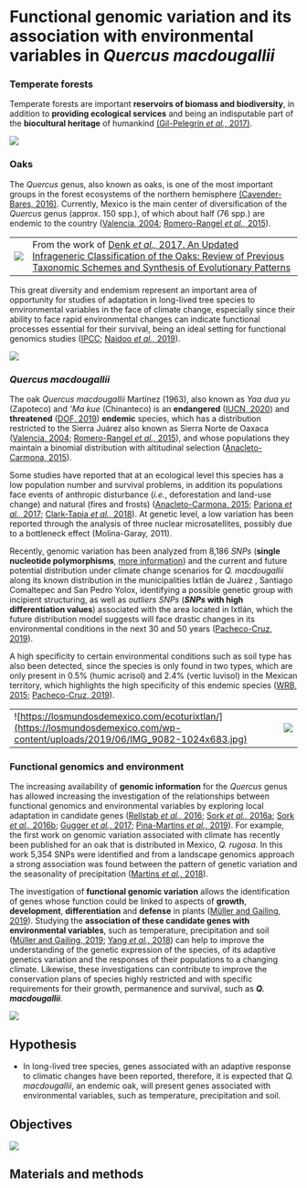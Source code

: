 # Functional genomic variation and its association with environmental variables in *Quercus macdougallii*


### Temperate forests

Temperate forests are important **reservoirs of biomass and biodiversity**, in addition to **providing ecological services** and being an indisputable part of the **biocultural heritage** of humankind [(Gil-Pelegrín *et al.,* 2017)](https://link.springer.com/book/10.1007%2F978-3-319-69099-5).

![ ](https://github.com/NellyJazminPC/Qmacdougallii_genomics_and_environment/blob/main/0_about_this_project/metadatos/Forest_oak_pines.jpg)

### Oaks

The *Quercus* genus, also known as oaks, is one of the most important groups in the forest ecosystems of the northern hemisphere [(Cavender-Bares, 2016)](https://www.cbs.umn.edu/sites/cbs.umn.edu/files/public/downloads/2016.cavender.journal.ios%2327.pdf). Currently, Mexico is the main center of diversification of the *Quercus* genus (approx. 150 spp.), of which about half (76 spp.) are endemic to the country ([Valencia, 2004](https://www.botanicalsciences.com.mx/index.php/botanicalSciences/article/view/1692); [Romero-Rangel *et al.,* 2015](https://www.internationaloaksociety.org/content/encinos-de-mexico-new-book-about-mexican-oaks-spanish-0)).

|     |     |
| -- | -- | 
|![ ](https://github.com/NellyJazminPC/Qmacdougallii_genomics_and_environment/blob/main/0_about_this_project/metadatos/Denk_et_al_2017.png)| From the work of [Denk *et al.,* 2017. An Updated Infrageneric Classification of the Oaks: Review of Previous Taxonomic Schemes and Synthesis of Evolutionary Patterns](https://link.springer.com/chapter/10.1007/978-3-319-69099-5_2) | 

This great diversity and endemism represent an important area of opportunity for studies of adaptation in long-lived tree species to environmental variables in the face of climate change, especially since their ability to face rapid environmental changes can indicate functional processes essential for their survival, being an ideal setting for functional genomics studies ([IPCC](https://www.ipcc.ch/); [Naidoo *et al.,* 2019](https://www.frontiersin.org/articles/10.3389/fpls.2019.00273/full)).

![ ](https://github.com/NellyJazminPC/Qmacdougallii_genomics_and_environment/blob/main/0_about_this_project/metadatos/Oaks_mark.jpg)
### *Quercus macdougallii*

The oak *Quercus macdougallii* Martínez (1963), also known as *Yaa dua yu* (Zapoteco) and *’Ma kue* (Chinanteco) is an **endangered** ([IUCN, 2020](https://www.iucnredlist.org/species/32765/2823034)) and **threatened** ([DOF, 2019](http://www.dof.gob.mx/nota_detalle.php?codigo=5578808&fecha=14/11/2019)) **endemic** species, which has a distribution restricted to the Sierra Juárez also known as Sierra Norte de Oaxaca ([Valencia, 2004](https://www.botanicalsciences.com.mx/index.php/botanicalSciences/article/view/1692); [Romero-Rangel *et al.,* 2015](https://www.internationaloaksociety.org/content/encinos-de-mexico-new-book-about-mexican-oaks-spanish-0)), and whose populations they maintain a binomial distribution with altitudinal selection ([Anacleto-Carmona, 2015](http://www.unsij.edu.mx/tesis/)).

Some studies have reported that at an ecological level this species has a low population number and survival problems, in addition its populations face events of anthropic disturbance (*i.e.*, deforestation and land-use change) and natural (fires and frosts) ([Anacleto-Carmona, 2015](http://www.unsij.edu.mx/tesis/); [Pariona *et al.,* 2017](https://www.sciencedirect.com/science/article/abs/pii/S0048969716320575); [Clark-Tapia *et al.,* 2018](http://www.scielo.org.mx/scielo.php?script=sci_arttext&pid=S1405-04712018000200217)). At genetic level, a low variation has been reported through the analysis of three nuclear microsatellites, possibly due to a bottleneck effect (Molina-Garay, 2011).

Recently, genomic variation has been analyzed from 8,186 *SNPs* (**single nucleotide polymorphisms**, [more information](https://www.youtube.com/watch?v=OOUkLiYrKEo)) and the current and future potential distribution under climate change scenarios for *Q. macdougallii* along its known distribution in the municipalities Ixtlán de Juárez , Santiago Comaltepec and San Pedro Yolox, identifying a possible genetic group with incipient structuring, as well as *outliers SNPs* (**_SNPs_ with high differentiation values**) associated with the area located in Ixtlán, which the future distribution model suggests will face drastic changes in its environmental conditions in the next 30 and 50 years ([Pacheco-Cruz, 2019](http://oreon.dgbiblio.unam.mx/F/X3YHJ1BNV7S4YYHEPDPIIA1S4GF2I5UGQMS61QGRFB4AHKPCJ7-04791?func=full-set-set&set_number=023823&set_entry=000002&format=999)).

A high specificity to certain environmental conditions such as soil type has also been detected, since the species is only found in two types, which are only present in 0.5% (humic acrisol) and 2.4% (vertic luvisol) in the Mexican territory, which highlights the high specificity of this endemic species ([WRB, 2015](http://www.fao.org/3/i3794es/I3794es.pdf); [Pacheco-Cruz, 2019](http://oreon.dgbiblio.unam.mx/F/X3YHJ1BNV7S4YYHEPDPIIA1S4GF2I5UGQMS61QGRFB4AHKPCJ7-04791?func=full-set-set&set_number=023823&set_entry=000002&format=999)).

|     |     |
| -- | -- |
|![https://losmundosdemexico.com/ecoturixtlan/](https://losmundosdemexico.com/wp-content/uploads/2019/06/IMG_9082-1024x683.jpg)|![ ](https://github.com/NellyJazminPC/Qmacdougallii_genomics_and_environment/blob/main/0_about_this_project/metadatos/Qmacd.jpg)| 

### Functional genomics and environment

The increasing availability of **genomic information** for the *Quercus* genus has allowed increasing the investigation of the relationships between functional genomics and environmental variables by exploring local adaptation in candidate genes ([Rellstab *et al.,* 2016](https://onlinelibrary.wiley.com/doi/abs/10.1111/mec.13889); [Sork *et al.,* 2016a](https://www.g3journal.org/content/6/11/3485.short); [Sork *et al.,* 2016b](https://bsapubs.onlinelibrary.wiley.com/doi/full/10.3732/ajb.1500162); [Gugger *et al.,* 2017](https://academic.oup.com/treephys/article/37/5/632/2731788); [Pina-Martins *et al.,* 2019](https://onlinelibrary.wiley.com/doi/abs/10.1111/gcb.14497)). For example, the first work on genomic variation associated with climate has recently been published for an oak that is distributed in Mexico, *Q. rugosa*. In this work 5,354 SNPs were identified and from a landscape genomics approach a strong association was found between the pattern of genetic variation and the seasonality of precipitation ([Martins *et al.,* 2018](https://onlinelibrary.wiley.com/doi/full/10.1111/eva.12684)).

The investigation of **functional genomic variation** allows the identification of genes whose function could be linked to aspects of **growth**, **development**, **differentiation** and **defense** in plants ([Müller and Gailing, 2019](https://onlinelibrary.wiley.com/doi/abs/10.1111/plb.13008)). Studying the **association of these candidate genes with environmental variables**, such as temperature, precipitation and soil ([Müller and Gailing, 2019](https://onlinelibrary.wiley.com/doi/abs/10.1111/plb.13008); [Yang *et al.,* 2018](https://www.frontiersin.org/articles/10.3389/fpls.2018.01534/full)) can help to improve the understanding of the genetic expression of the species, of its adaptive genetics variation and the responses of their populations to a changing climate. Likewise, these investigations can contribute to improve the conservation plans of species highly restricted and with specific requirements for their growth, permanence and survival, such as **_Q. macdougallii_**.

![](https://github.com/NellyJazminPC/Qmacdougallii_genomics_and_environment/blob/main/0_about_this_project/metadatos/Functional_genomics.png)

## Hypothesis

- In long-lived tree species, genes associated with an adaptive response to climatic changes have been reported, therefore, it is expected that *Q. macdougallii*, an endemic oak, will present genes associated with environmental variables, such as temperature, precipitation and soil.

## Objectives

![ ](https://github.com/NellyJazminPC/Qmacdougallii_genomics_and_environment/blob/main/0_about_this_project/metadatos/Objectives_overall_specific.png)

## Materials and methods


